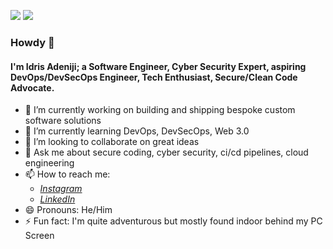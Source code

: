 <img src="https://github-readme-stats.vercel.app/api?username=alvacoder&show_icons=true&hide_border=true&theme=radical" />  <img src="https://github-readme-stats.vercel.app/api/top-langs/?username=alvacoder&show_icons=true&layout=compact&hide_border=true&theme=radical" />
### Howdy 👋

<!--
**alvacoder/alvacoder** is a ✨ _special_ ✨ repository because its `README.md` (this file) appears on your GitHub profile.
-->
#### I'm Idris Adeniji; a Software Engineer, Cyber Security Expert, aspiring DevOps/DevSecOps Engineer, Tech Enthusiast, Secure/Clean Code Advocate.

- 🔭 I’m currently working on building and shipping bespoke custom software solutions
- 🌱 I’m currently learning DevOps, DevSecOps, Web 3.0
- 👯 I’m looking to collaborate on great ideas
- 💬 Ask me about secure coding, cyber security, ci/cd pipelines, cloud engineering
- 📫 How to reach me: 
     - *[Instagram](https://instagram.com/alvacoder)*
     - *[LinkedIn](https://linkedin.com/in/idrisadeniji)*
- 😄 Pronouns: He/Him
- ⚡ Fun fact: I'm quite adventurous but mostly found indoor behind my PC Screen
